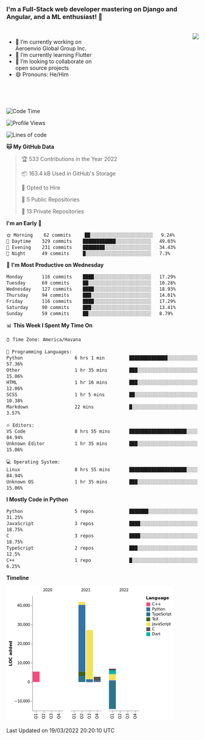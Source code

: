 ### I'm a Full-Stack web developer mastering on Django and Angular, and a ML enthusiast!  👋

<br/>

<img align="right" height="250"  src="https://media1.giphy.com/media/qgQUggAC3Pfv687qPC/giphy.gif?cid=ecf05e470ttfxgsj072btembitu1zn4ti3t3cdyg4jo5b3by&rid=giphy.gif&ct=g" />

 <div style="width:50%">
    <ul>
      <li>🔭 I’m currently working on Aeroenvio Global Group Inc.</li>
      <li>🌱 I’m currently learning Flutter</li>
      <li>👯 I’m looking to collaborate on open source projects</li>
      <li>😄 Pronouns: He/Him</li>
<!--       <li>⚡ Fun fact: I started my first professional project for a company as web dev without knowing any JS </li> -->
    </ul>
  </div>
  
<br/><br/><br/>


<!--START_SECTION:waka-->
![Code Time](http://img.shields.io/badge/Code%20Time-64%20hrs%2052%20mins-blue)

![Profile Views](http://img.shields.io/badge/Profile%20Views-0-blue)

![Lines of code](https://img.shields.io/badge/From%20Hello%20World%20I%27ve%20Written-70%20Thousand%20lines%20of%20code-blue)

**🐱 My GitHub Data** 

> 🏆 533 Contributions in the Year 2022
 > 
> 📦 163.4 kB Used in GitHub's Storage 
 > 
> 💼 Opted to Hire
 > 
> 📜 5 Public Repositories 
 > 
> 🔑 13 Private Repositories  
 > 
**I'm an Early 🐤** 

```text
🌞 Morning    62 commits     ██░░░░░░░░░░░░░░░░░░░░░░░   9.24% 
🌆 Daytime    329 commits    ████████████░░░░░░░░░░░░░   49.03% 
🌃 Evening    231 commits    ████████░░░░░░░░░░░░░░░░░   34.43% 
🌙 Night      49 commits     █░░░░░░░░░░░░░░░░░░░░░░░░   7.3%

```
📅 **I'm Most Productive on Wednesday** 

```text
Monday       116 commits    ████░░░░░░░░░░░░░░░░░░░░░   17.29% 
Tuesday      69 commits     ██░░░░░░░░░░░░░░░░░░░░░░░   10.28% 
Wednesday    127 commits    ████░░░░░░░░░░░░░░░░░░░░░   18.93% 
Thursday     94 commits     ███░░░░░░░░░░░░░░░░░░░░░░   14.01% 
Friday       116 commits    ████░░░░░░░░░░░░░░░░░░░░░   17.29% 
Saturday     90 commits     ███░░░░░░░░░░░░░░░░░░░░░░   13.41% 
Sunday       59 commits     ██░░░░░░░░░░░░░░░░░░░░░░░   8.79%

```


📊 **This Week I Spent My Time On** 

```text
⌚︎ Time Zone: America/Havana

💬 Programming Languages: 
Python                   6 hrs 1 min         ██████████████░░░░░░░░░░░   57.36% 
Other                    1 hr 35 mins        ███░░░░░░░░░░░░░░░░░░░░░░   15.06% 
HTML                     1 hr 16 mins        ███░░░░░░░░░░░░░░░░░░░░░░   12.06% 
SCSS                     1 hr 5 mins         ██░░░░░░░░░░░░░░░░░░░░░░░   10.38% 
Markdown                 22 mins             █░░░░░░░░░░░░░░░░░░░░░░░░   3.57%

🔥 Editors: 
VS Code                  8 hrs 55 mins       █████████████████████░░░░   84.94% 
Unknown Editor           1 hr 35 mins        ███░░░░░░░░░░░░░░░░░░░░░░   15.06%

💻 Operating System: 
Linux                    8 hrs 55 mins       █████████████████████░░░░   84.94% 
Unknown OS               1 hr 35 mins        ███░░░░░░░░░░░░░░░░░░░░░░   15.06%

```

**I Mostly Code in Python** 

```text
Python                   5 repos             ███████░░░░░░░░░░░░░░░░░░   31.25% 
JavaScript               3 repos             ████░░░░░░░░░░░░░░░░░░░░░   18.75% 
C                        3 repos             ████░░░░░░░░░░░░░░░░░░░░░   18.75% 
TypeScript               2 repos             ███░░░░░░░░░░░░░░░░░░░░░░   12.5% 
C++                      1 repo              █░░░░░░░░░░░░░░░░░░░░░░░░   6.25%

```


**Timeline**

![Chart not found](https://raw.githubusercontent.com/dfg-98/dfg-98/main/charts/bar_graph.png) 


 Last Updated on 19/03/2022 20:20:10 UTC
<!--END_SECTION:waka-->
